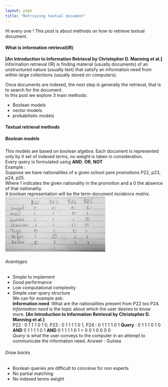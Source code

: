 ```yaml
---
layout: page
title: "Retrieving textual document"
---
```


Hi every one !
This post is about methods on how to retrieve textual document.  
#### What is information retrieval(IR)
**[An Introduction to Information Retrieval by Christopher D. Manning et al.]**  
Information retrieval (IR) is finding material (usually documents) of an unstructured nature (usually text) that satisfy
 an information need from within large collections (usually stored on computers).  

Once documents are indexed, the next step is generally the retrieval, that is to search for the document.  
In this post we explore 3 main methods:
- Boolean models 
- vector models 
- probabilistic models   
#### Textual retrieval methods 

##### Boolean models  
This models are based on boolean algebra. Each document is represented only by it set of indexed terms, no weight is 
taken in consideration.  
Every query is formulated using **AND**, **OR**, **NOT**  
Example :  
Suppose we have nationalities of a given school pare promotions P22, p23, p24, p25.  
Where 1 indicates the given nationality in the promotion and a 0 the absence of that nationality.  
A boolean representation will be the term-document *incidence matrix*. 
![term-document matrix](/retrievingtext/boolean.png)
###### Avantages 
- Simple to implement
- Good performance
- Low computational complexity 
- Simple user query structure  
We can for example ask:  
**Information need** :What are the nationalities present from P22 too P24.  
*Information need* is the topic about which the user desires to know more. **[An Introduction to Information Retrieval by
 Christopher D. Manning et al.]**  
P22 : 0 1 1 1 0 1 0, P23 : 0 1 1 1 1 0 1, P24 : 0 1 1 1 1 0 1 
**Query** : 0 1 1 1 0 1 0 **AND** 0 1 1 1 1 0 1 **AND** 0 1 1 1 1 0 1 = 0 0 1 0 0 0 0  
*Query* is what the user conveys to the computer in an attempt to communicate the information need.
Answer : Guinea 
 
###### Draw backs 
- Boolean queries are difficult to conceive for non experts
- No partial matching 
- No indexed terms weight